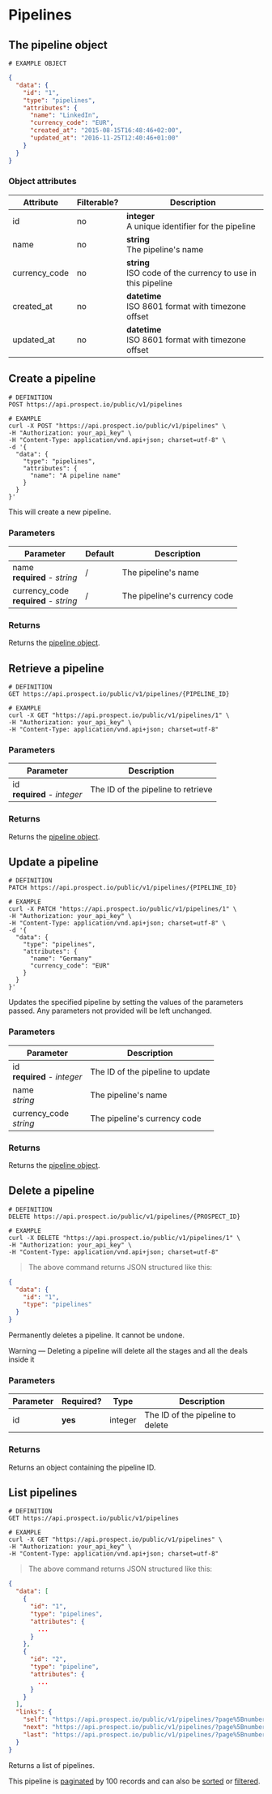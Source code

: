# Pipelines
## The pipeline object
```
# EXAMPLE OBJECT
```

```json
{
  "data": {
    "id": "1",
    "type": "pipelines",
    "attributes": {
      "name": "LinkedIn",
      "currency_code": "EUR",
      "created_at": "2015-08-15T16:48:46+02:00",
      "updated_at": "2016-11-25T12:40:46+01:00"
    }
  }
}
```

### Object attributes
Attribute | Filterable? | Description
--------- | ----------- | -----------
id | no | **integer** <br />A unique identifier for the pipeline
name | no | **string** <br />The pipeline's name
currency_code | no | **string** <br />ISO code of the currency to use in this pipeline
created_at | no | **datetime** <br />ISO 8601 format with timezone offset
updated_at | no | **datetime** <br />ISO 8601 format with timezone offset


## Create a pipeline
```shell
# DEFINITION
POST https://api.prospect.io/public/v1/pipelines

# EXAMPLE
curl -X POST "https://api.prospect.io/public/v1/pipelines" \
-H "Authorization: your_api_key" \
-H "Content-Type: application/vnd.api+json; charset=utf-8" \
-d '{
  "data": {
    "type": "pipelines",
    "attributes": {
      "name": "A pipeline name"
    }
  }
}'
```

This will create a new pipeline.

### Parameters
Parameter | Default | Description
--------- | ------- | ------------
name<br />**required** - *string* | / | The pipeline's name
currency_code<br />**required** - *string* | / | The pipeline's currency code

### Returns
Returns the [pipeline object](#the-pipeline-object).

## Retrieve a pipeline
```shell
# DEFINITION
GET https://api.prospect.io/public/v1/pipelines/{PIPELINE_ID}

# EXAMPLE
curl -X GET "https://api.prospect.io/public/v1/pipelines/1" \
-H "Authorization: your_api_key" \
-H "Content-Type: application/vnd.api+json; charset=utf-8"
```

### Parameters
Parameter | Description
--------- | -----------
id<br />**required** - *integer* | The ID of the pipeline to retrieve

### Returns
Returns the [pipeline object](#the-pipeline-object).

## Update a pipeline
```shell
# DEFINITION
PATCH https://api.prospect.io/public/v1/pipelines/{PIPELINE_ID}

# EXAMPLE
curl -X PATCH "https://api.prospect.io/public/v1/pipelines/1" \
-H "Authorization: your_api_key" \
-H "Content-Type: application/vnd.api+json; charset=utf-8" \
-d '{
  "data": {
    "type": "pipelines",
    "attributes": {
      "name": "Germany"
      "currency_code": "EUR"
    }
  }
}'
```

Updates the specified pipeline by setting the values of the parameters passed. Any parameters not provided will be left unchanged.

### Parameters
Parameter | Description
--------- | -----------
id<br />**required** - *integer* | The ID of the pipeline to update
name<br />*string* | The pipeline's name
currency_code<br />*string* | The pipeline's currency code

### Returns
Returns the [pipeline object](#the-pipeline-object).

## Delete a pipeline
```shell
# DEFINITION
DELETE https://api.prospect.io/public/v1/pipelines/{PROSPECT_ID}

# EXAMPLE
curl -X DELETE "https://api.prospect.io/public/v1/pipelines/1" \
-H "Authorization: your_api_key" \
-H "Content-Type: application/vnd.api+json; charset=utf-8"
```

> The above command returns JSON structured like this:

```json
{
  "data": {
    "id": "1",
    "type": "pipelines"
  }
}
```

Permanently deletes a pipeline. It cannot be undone.

<aside class="notice">
Warning — Deleting a pipeline will delete all the stages and all the deals inside it
</aside>

### Parameters
Parameter | Required? | Type | Description
--------- | --------- | -----| -----------
id | **yes** | integer | The ID of the pipeline to delete

### Returns
Returns an object containing the pipeline ID.

## List pipelines

```shell
# DEFINITION
GET https://api.prospect.io/public/v1/pipelines

# EXAMPLE
curl -X GET "https://api.prospect.io/public/v1/pipelines" \
-H "Authorization: your_api_key" \
-H "Content-Type: application/vnd.api+json; charset=utf-8"
```

> The above command returns JSON structured like this:

```json
{
  "data": [
    {
      "id": "1",
      "type": "pipelines",
      "attributes": {
        ...
      }
    },
    {
      "id": "2",
      "type": "pipeline",
      "attributes": {
        ...
      }
    }
  ],
  "links": {
    "self": "https://api.prospect.io/public/v1/pipelines/?page%5Bnumber%5D=1&page%5Bsize%5D=100",
    "next": "https://api.prospect.io/public/v1/pipelines/?page%5Bnumber%5D=2&page%5Bsize%5D=100",
    "last": "https://api.prospect.io/public/v1/pipelines/?page%5Bnumber%5D=5&page%5Bsize%5D=100"
  }
}
```

Returns a list of pipelines.

This pipeline is [paginated](#pagination) by 100 records and can also be [sorted](#sorting) or [filtered](#filtering).
